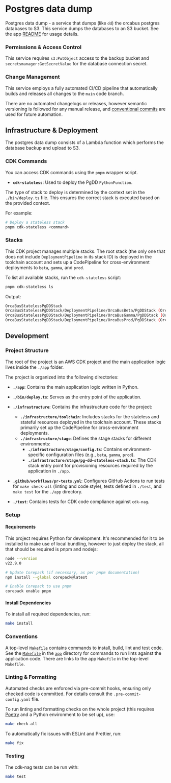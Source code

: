 Postgres data dump
================================================================================

Postgres data dump - a service that dumps (like `dd`) the orcabus postgres databases to S3.
This service dumps the databases to an S3 bucket. See the app [README][readme] for usage details.

### Permissions & Access Control

This service requires `s3:PutObject` access to the backup bucket and `secretsmanager:GetSecretValue` for the database
connection secret.

### Change Management

This service employs a fully automated CI/CD pipeline that automatically builds and releases all changes to the `main`
code branch.

There are no automated changelogs or releases, however semantic versioning is followed for any manual release, and
[conventional commits][conventional-commits] are used for future automation.

[conventional-commits]: https://www.conventionalcommits.org/en/v1.0.0/

Infrastructure & Deployment
--------------------------------------------------------------------------------

The postgres data dump consists of a Lambda function which performs the database backup and upload to S3.


### CDK Commands

You can access CDK commands using the `pnpm` wrapper script.

- **`cdk-stateless`**: Used to deploy the PgDD `PythonFunction`.

The type of stack to deploy is determined by the context set in the `./bin/deploy.ts` file. This ensures the correct stack is executed based on the provided context.

For example:

```sh
# Deploy a stateless stack
pnpm cdk-stateless <command>
```

### Stacks

This CDK project manages multiple stacks. The root stack (the only one that does not include `DeploymentPipeline` in its stack ID)
is deployed in the toolchain account and sets up a CodePipeline for cross-environment deployments to `beta`, `gamma`, and `prod`.

To list all available stacks, run the `cdk-stateless` script:

```sh
pnpm cdk-stateless ls
```

Output:

```sh
OrcaBusStatelessPgDDStack
OrcaBusStatelessPgDDStack/DeploymentPipeline/OrcaBusBeta/PgDDStack (OrcaBusBeta-PgDDStack)
OrcaBusStatelessPgDDStack/DeploymentPipeline/OrcaBusGamma/PgDDStack (OrcaBusGamma-PgDDStack)
OrcaBusStatelessPgDDStack/DeploymentPipeline/OrcaBusProd/PgDDStack (OrcaBusProd-PgDDStack)
```

Development
--------------------------------------------------------------------------------

### Project Structure

The root of the project is an AWS CDK project and the main application logic lives inside the `./app` folder.

The project is organized into the following directories:

- **`./app`**: Contains the main application logic written in Python.

- **`./bin/deploy.ts`**: Serves as the entry point of the application.

- **`./infrastructure`**: Contains the infrastructure code for the project:
    - **`./infrastructure/toolchain`**: Includes stacks for the stateless and stateful resources deployed in the toolchain account. These stacks primarily set up the CodePipeline for cross-environment deployments.
    - **`./infrastructure/stage`**: Defines the stage stacks for different environments:
        - **`./infrastructure/stage/config.ts`**: Contains environment-specific configuration files (e.g., `beta`, `gamma`, `prod`).
        - **`./infrastructure/stage/pg-dd-stateless-stack.ts`**: The CDK stack entry point for provisioning resources required by the application in `./app`.

- **`.github/workflows/pr-tests.yml`**: Configures GitHub Actions to run tests for `make check-all` (linting and code style), tests defined in `./test`, and `make test` for the `./app` directory.

- **`./test`**: Contains tests for CDK code compliance against `cdk-nag`.

### Setup

#### Requirements

This project requires Python for development. It's recommended for it to be installed to make use of local bundling,
however to just deploy the stack, all that should be required is pnpm and nodejs:

```sh
node --version
v22.9.0

# Update Corepack (if necessary, as per pnpm documentation)
npm install --global corepack@latest

# Enable Corepack to use pnpm
corepack enable pnpm

```

#### Install Dependencies

To install all required dependencies, run:

```sh
make install
```

### Conventions

A top-level [`Makefile`][makefile] contains commands to install, build, lint and test code. See the [`Makefile`][makefile-app] in the [`app`][app] directory
for commands to run lints against the application code. There are links to the app `Makefile` in the top-level `Makefile`.

### Linting & Formatting

Automated checks are enforced via pre-commit hooks, ensuring only checked code is committed. For details consult the `.pre-commit-config.yaml` file.

To run linting and formatting checks on the whole project (this requires [Poetry][poetry] and a Python environment to be set up), use:

```sh
make check-all
```

To automatically fix issues with ESLint and Prettier, run:

```sh
make fix
```

### Testing

The cdk-nag tests can be run with:

```sh
make test
```


[makefile]: Makefile
[makefile-app]: app/Makefile
[readme]: app/README.md
[app]: app
[bin]: bin
[infrastructure]: infrastructure
[test]: test
[pnpm]: https://pnpm.io/
[poetry]: https://python-poetry.org/
